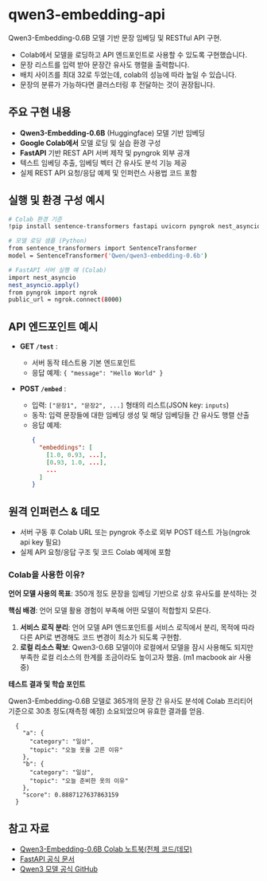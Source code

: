 # qwen3-embedding-api
Qwen3-Embedding-0.6B 모델 기반 문장 임베딩 및 RESTful API 구현.

- Colab에서 모델을 로딩하고 API 엔드포인트로 사용할 수 있도록 구현했습니다.
- 문장 리스트를 입력 받아 문장간 유사도 행렬을 출력합니다.
- 배치 사이즈를 최대 32로 두었는데, colab의 성능에 따라 높일 수 있습니다.
- 문장의 분류가 가능하다면 클러스터링 후 전달하는 것이 권장됩니다.

## 주요 구현 내용
- **Qwen3-Embedding-0.6B** (Huggingface) 모델 기반 임베딩
- **Google Colab에서** 모델 로딩 및 실습 환경 구성
- **FastAPI** 기반 REST API 서버 제작 및 pyngrok 외부 공개
- 텍스트 임베딩 추출, 임베딩 벡터 간 유사도 분석 기능 제공
- 실제 REST API 요청/응답 예제 및 인퍼런스 사용법 코드 포함

## 실행 및 환경 구성 예시
```bash
# Colab 환경 기준
!pip install sentence-transformers fastapi uvicorn pyngrok nest_asyncio

# 모델 로딩 샘플 (Python)
from sentence_transformers import SentenceTransformer
model = SentenceTransformer('Qwen/qwen3-embedding-0.6b')

# FastAPI 서버 실행 예 (Colab)
import nest_asyncio
nest_asyncio.apply()
from pyngrok import ngrok
public_url = ngrok.connect(8000)
```

## API 엔드포인트 예시

- **GET `/test`** :
  - 서버 동작 테스트용 기본 엔드포인트
  - 응답 예제: `{ "message": "Hello World" }`

- **POST `/embed`** :
  - 입력: `["문장1", "문장2", ...]` 형태의 리스트(JSON key: `inputs`)
  - 동작: 입력 문장들에 대한 임베딩 생성 및 해당 임베딩들 간 유사도 행렬 산출
  - 응답 예제:
    ```json
    {
      "embeddings": [
        [1.0, 0.93, ...],
        [0.93, 1.0, ...],
        ...
      ]
    }
    ```

## 원격 인퍼런스 & 데모
- 서버 구동 후 Colab URL 또는 pyngrok 주소로 외부 POST 테스트 가능(ngrok api key 필요)
- 실제 API 요청/응답 구조 및 코드 Colab 예제에 포함

### Colab을 사용한 이유?

**언어 모델 사용의 목표**: 350개 정도 문장을 임베딩 기반으로 상호 유사도를 분석하는 것

**핵심 배경**: 언어 모델 활용 경험이 부족해 어떤 모델이 적합할지 모른다.
1. **서비스 로직 분리**: 언어 모델 API 엔드포인트를 서비스 로직에서 분리, 목적에 따라 다른 API로 변경해도 코드 변경이 최소가 되도록 구현함.
2. **로컬 리소스 확보**: Qwen3-0.6B 모델이야 로컬에서 모델을 잠시 사용해도 되지만 부족한 로컬 리소스의 한계를 조금이라도 높이고자 했음. (m1 macbook air 사용 중)

**테스트 결과 및 학습 포인트**

Qwen3-Embedding-0.6B 모델로 365개의 문장 간 유사도 분석에 Colab 프리티어 기준으로 30초 정도(재측정 예정) 소요되었으며 유효한 결과를 얻음.

```
  {
    "a": {
      "category": "일상",
      "topic": "오늘 옷을 고른 이유"
    },
    "b": {
      "category": "일상",
      "topic": "오늘 준비한 옷의 이유"
    },
    "score": 0.8887127637863159
  }
```

## 참고 자료
- [Qwen3-Embedding-0.6B Colab 노트북(전체 코드/데모)](https://colab.research.google.com/drive/1jd2hDkavAH_F-w-2YX-EGvDgA56NoRJw)
- [FastAPI 공식 문서](https://fastapi.tiangolo.com/)
- [Qwen3 모델 공식 GitHub](https://github.com/QwenLM/Qwen3)
